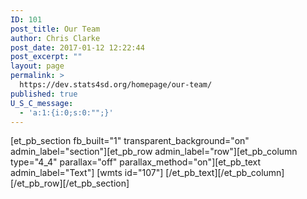 ```yaml
---
ID: 101
post_title: Our Team
author: Chris Clarke
post_date: 2017-01-12 12:22:44
post_excerpt: ""
layout: page
permalink: >
  https://dev.stats4sd.org/homepage/our-team/
published: true
U_S_C_message:
  - 'a:1:{i:0;s:0:"";}'
---
```

[et_pb_section fb_built="1" transparent_background="on" admin_label="section"][et_pb_row admin_label="row"][et_pb_column type="4_4" parallax="off" parallax_method="on"][et_pb_text admin_label="Text"] [wmts id="107"] [/et_pb_text][/et_pb_column][/et_pb_row][/et_pb_section]